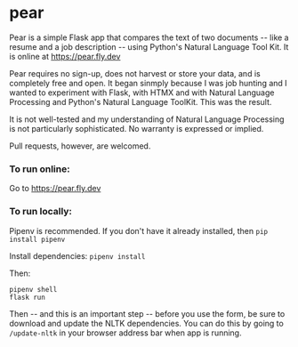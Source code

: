 # pear
Pear is a simple Flask app that compares the text of two documents -- like a resume and a job description -- using Python's Natural Language Tool Kit. It is online at https://pear.fly.dev

Pear requires no sign-up, does not harvest or store your data, and is completely free and open. It began sinmply because I was job hunting and I wanted to experiment with Flask, with HTMX and with Natural Language Processing and Python's Natural Language ToolKit. This was the result. 

It is not well-tested and my understanding of Natural Language Processing is not particularly sophisticated. No warranty is expressed or implied. 

Pull requests, however, are welcomed.

### To run online:
Go to https://pear.fly.dev

### To run locally:
Pipenv is recommended. If you don't have it already installed, then
`pip install pipenv`

Install dependencies:
`pipenv install`

Then:
```
pipenv shell
flask run
```
Then -- and this is an important step -- before you use the form, be sure to download and update the NLTK dependencies. You can do this by going to `/update-nltk` in your browser address bar when app is running.
